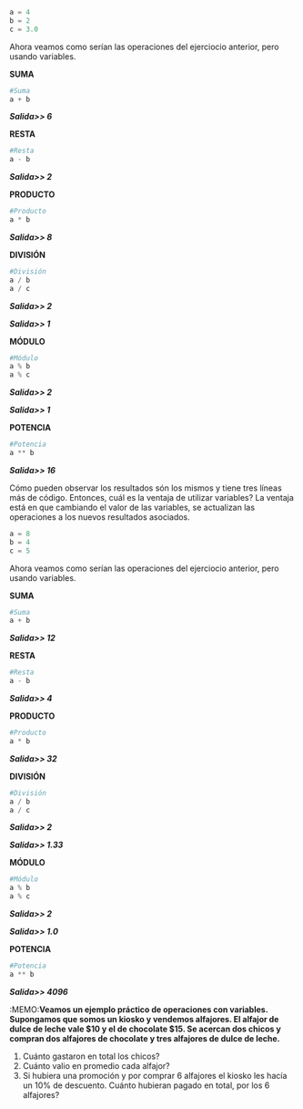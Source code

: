 

``` python
a = 4
b = 2
c = 3.0
```

Ahora veamos como serían las operaciones del ejerciocio anterior, pero usando variables.

**SUMA**

``` python
#Suma
a + b
```
_**Salida>> 6**_



**RESTA**

``` python
#Resta
a - b
```
_**Salida>> 2**_



**PRODUCTO**

``` python
#Producto
a * b
```
_**Salida>> 8**_



**DIVISIÓN**

``` python
#División
a / b
a / c
```
_**Salida>> 2**_

_**Salida>> 1**_



**MÓDULO**

``` python
#Módulo
a % b
a % c
```
_**Salida>> 2**_

_**Salida>> 1**_



**POTENCIA**

``` python
#Potencia
a ** b
```
_**Salida>> 16**_


Cómo pueden observar los resultados són los mismos y tiene tres líneas más de código. Entonces, cuál es la ventaja de utilizar variables? La ventaja está en que cambiando el valor de las variables, se actualizan las operaciones a los nuevos resultados asociados.

``` python
a = 8
b = 4
c = 5
```

Ahora veamos como serían las operaciones del ejerciocio anterior, pero usando variables.


**SUMA**

``` python
#Suma
a + b
```
_**Salida>> 12**_



**RESTA**

``` python
#Resta
a - b
```
_**Salida>> 4**_



**PRODUCTO**

``` python
#Producto
a * b
```
_**Salida>> 32**_



**DIVISIÓN**

``` python
#División
a / b
a / c
```
_**Salida>> 2**_

_**Salida>> 1.33**_



**MÓDULO**

``` python
#Módulo
a % b
a % c
```
_**Salida>> 2**_

_**Salida>> 1.0**_



**POTENCIA**

``` python
#Potencia
a ** b
```
_**Salida>> 4096**_


:MEMO:**Veamos un ejemplo práctico de operaciones con variables. Supongamos que somos un kiosko y vendemos alfajores. El alfajor de dulce de leche vale $10 y el de chocolate $15. Se acercan dos chicos y compran dos alfajores de chocolate y tres alfajores de dulce de leche.**
<br>
1. Cuánto gastaron en total los chicos?<br>
2. Cuánto valio en promedio cada alfajor?<br>
3. Si hubiera una promoción y por comprar 6 alfajores el kiosko les hacía un 10% de descuento. Cuánto hubieran pagado en total, por los 6 alfajores?
